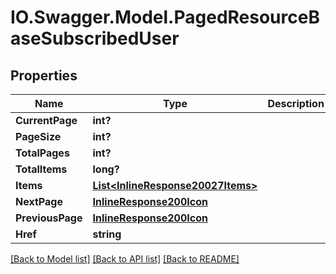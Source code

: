 # IO.Swagger.Model.PagedResourceBaseSubscribedUser
## Properties

Name | Type | Description | Notes
------------ | ------------- | ------------- | -------------
**CurrentPage** | **int?** |  | [optional] 
**PageSize** | **int?** |  | [optional] 
**TotalPages** | **int?** |  | [optional] 
**TotalItems** | **long?** |  | [optional] 
**Items** | [**List&lt;InlineResponse20027Items&gt;**](InlineResponse20027Items.md) |  | [optional] 
**NextPage** | [**InlineResponse200Icon**](InlineResponse200Icon.md) |  | [optional] 
**PreviousPage** | [**InlineResponse200Icon**](InlineResponse200Icon.md) |  | [optional] 
**Href** | **string** |  | [optional] 

[[Back to Model list]](../README.md#documentation-for-models) [[Back to API list]](../README.md#documentation-for-api-endpoints) [[Back to README]](../README.md)

